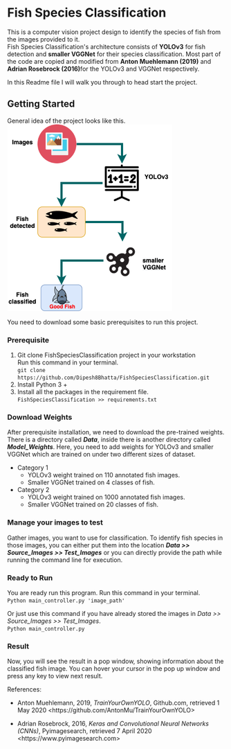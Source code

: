 # Fish Species Classification
This is a computer vision project design to identify the species of fish from the images provided to it.<br>
Fish Species Classification's architecture consists of <b>YOLOv3</b> for fish detection and <b>smaller VGGNet</b> 
for their species classification. Most part of the code are copied and modified from <b>Anton Muehlemann (2019)</b> and 
<b>Adrian Rosebrock (2016)</b>for the YOLOv3 and VGGNet respectively.


In this Readme file I will walk you through to head start the project.

## Getting Started
General idea of the project looks like this. <br />
![Project Wrokflow](project_workflow.png)

You need to download some basic prerequisites to run this project.

### Prerequisite

1. Git clone FishSpeciesClassification project in your workstation<br />
    Run this command in your terminal.<br />
    ```git clone https://github.com/Dipesh8Bhatta/FishSpeciesClassification.git```
2. Install Python 3 + 
3. Install all the packages in the requirement file.
    ```FishSpeciesClassification >> requirements.txt```

### Download Weights
After prerequisite installation, we need to download the pre-trained weights. There is a directory called **_Data_**, 
inside there is another directory called **_Model_Weights_**. Here, you need to 
add weights for YOLOv3 and smaller VGGNet which are trained on under two different sizes of dataset.

* Category 1
    * YOLOv3 weight trained on 110 annotated fish images.
    * Smaller VGGNet trained on 4 classes of fish.
* Category 2
    * YOLOv3 weight trained on 1000 annotated fish images.
    * Smaller VGGNet trained on 20 classes of fish.

### Manage your images to test
Gather images, you want to use for classification. To identify fish species in those images, you can either put them 
into the location **_Data >> Source_Images >> Test_Images_** or you can directly provide the path while running the 
command line for execution.

### Ready to Run
You are ready run this program. Run this command in your terminal.<br />
```Python main_controller.py 'image_path'```

Or just use this command if you have already stored the images in _Data >> Source_Images >> Test_Images_.<br />
```Python main_controller.py```

### Result
Now, you will see the result in a pop window, showing information about the classified fish image. You can hover your 
cursor in the pop up window and press any key to view next result.<br />
  

<p>References:
    <ul>
        <li>Anton Muehlemann, 2019, <i>TrainYourOwnYOLO</i>, Github.com, retrieved 1 May 2020 
        &lt;https://github.com/AntonMu/TrainYourOwnYOLO&gt; </li>
    </ul>
    <ul>
        <li>Adrian Rosebrock, 2016, <i>Keras and Convolutional Neural Networks (CNNs)</i>, Pyimagesearch, retrieved 7 
        April 2020 &lt;https://www.pyimagesearch.com&gt; </li>
    </ul>
</p>
